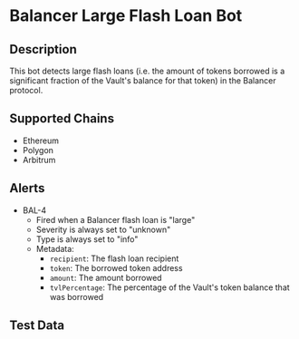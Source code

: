 # Balancer Large Flash Loan Bot

## Description

This bot detects large flash loans (i.e. the amount of tokens borrowed is a significant fraction of the Vault's balance
for that token) in the Balancer protocol.

## Supported Chains

- Ethereum
- Polygon
- Arbitrum

## Alerts

- BAL-4
  - Fired when a Balancer flash loan is "large"
  - Severity is always set to "unknown"
  - Type is always set to "info"
  - Metadata:
    - `recipient`: The flash loan recipient
    - `token`: The borrowed token address
    - `amount`: The amount borrowed
    - `tvlPercentage`: The percentage of the Vault's token balance that was borrowed

## Test Data
